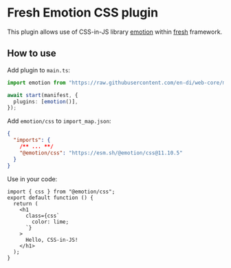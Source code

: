 # Fresh Emotion CSS plugin

This plugin allows use of CSS-in-JS library [emotion](https://emotion.sh/)
within [fresh](https://fresh.deno.dev/) framework.

## How to use

Add plugin to `main.ts`:

```ts
import emotion from "https://raw.githubusercontent.com/en-di/web-core/main/fresh/emotion/plugin.ts";

await start(manifest, {
  plugins: [emotion()],
});
```

Add `emotion/css` to `import_map.json`:

```json
{
  "imports": {
    /** ... **/
    "@emotion/css": "https://esm.sh/@emotion/css@11.10.5"
  }
}
```

Use in your code:

```tsx
import { css } from "@emotion/css";
export default function () {
  return (
    <h1
      class={css`
        color: lime;
      `}
    >
      Hello, CSS-in-JS!
    </h1>
  );
}
```
